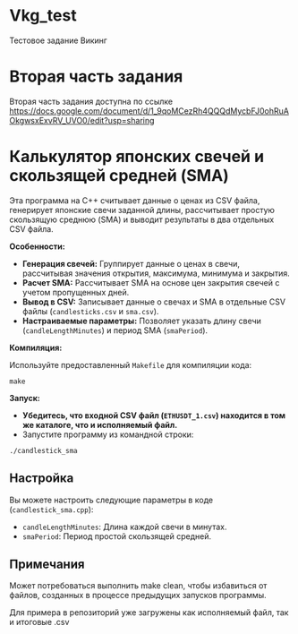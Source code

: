 # Vkg_test
Тестовое задание Викинг

# Вторая часть задания

Вторая часть задания доступна по ссылке https://docs.google.com/document/d/1_9qoMCezRh4QQQdMycbFJ0ohRuAOkgwsxExvRV_UVO0/edit?usp=sharing

# Калькулятор японских свечей и скользящей средней (SMA)

Эта программа на C++ считывает данные о ценах из CSV файла, генерирует японские свечи заданной длины, рассчитывает простую скользящую среднюю (SMA) и выводит результаты в два отдельных CSV файла. 

**Особенности:**

- **Генерация свечей:** Группирует данные о ценах в свечи, рассчитывая значения открытия, максимума, минимума и закрытия.
- **Расчет SMA:** Рассчитывает SMA на основе цен закрытия свечей с учетом пропущенных дней.
- **Вывод в CSV:** Записывает данные о свечах и SMA в отдельные CSV файлы (`candlesticks.csv` и `sma.csv`).
- **Настраиваемые параметры:** Позволяет указать длину свечи (`candleLengthMinutes`) и период SMA (`smaPeriod`).

**Компиляция:**
 
Используйте предоставленный `Makefile` для компиляции кода:
```
make
```

**Запуск:**

- **Убедитесь, что входной CSV файл (`ETHUSDT_1.csv`) находится в том же каталоге, что и исполняемый файл.**
- Запустите программу из командной строки:
```
./candlestick_sma
```

## Настройка

Вы можете настроить следующие параметры в коде (`candlestick_sma.cpp`):

- `candleLengthMinutes`: Длина каждой свечи в минутах.
- `smaPeriod`: Период простой скользящей средней.

## Примечания

Может потребоваться выполнить make clean, чтобы избавиться от файлов, созданных в процессе предыдущих запусков программы.

Для примера в репозиторий уже загружены как исполняемый файл, так и итоговые .csv